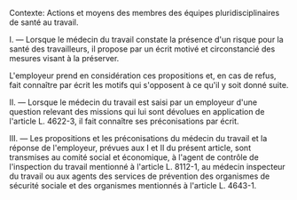 Contexte: Actions et moyens des membres des équipes pluridisciplinaires de santé au travail.

I. — Lorsque le médecin du travail constate la présence d'un risque pour la santé des travailleurs, il propose par un écrit motivé et circonstancié des mesures visant à la préserver.

L'employeur prend en considération ces propositions et, en cas de refus, fait connaître par écrit les motifs qui s'opposent à ce qu'il y soit donné suite.

II. — Lorsque le médecin du travail est saisi par un employeur d'une question relevant des missions qui lui sont dévolues en application de l'article L. 4622-3, il fait connaître ses préconisations par écrit.

III. — Les propositions et les préconisations du médecin du travail et la réponse de l'employeur, prévues aux I et II du présent article, sont transmises au comité social et économique, à l'agent de contrôle de l'inspection du travail mentionné à l'article L. 8112-1, au médecin inspecteur du travail ou aux agents des services de prévention des organismes de sécurité sociale et des organismes mentionnés à l'article L. 4643-1.